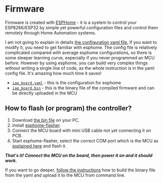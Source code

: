 # Firmware

Firmware is created with [ESPHome](https://esphome.io/index.html) -  it is a system to control your ESP8266/ESP32 by simple yet powerful configuration files and control them remotely through Home Automation systems.

I am not going to explain in details [the configuration yaml file.](iaq_board.yaml) If you want to modify it, you need to get familiar with esphome. The config file is relatively complicated compared with average esphome configurations, so there is some steeper learning curve, especially if you never programmed an MCU before. However by using esphome, you can build very complex things without writing a single line of code, as the whole instruction is in the yaml config file. It's amazing how much time it saves!

- [`iaq_board.yaml`](iaq_board.yaml) - this is the configuration for esphome
- [`iaq_board.bin`](iaq_board.bin) - this is the binary file of the compiled firmware and can be directly uploaded in the MCU

## How to flash (or program) the controller?
1. Download [the bin file](iaq_board.bin) on your PC.
2. Install [esphome-flasher](https://github.com/esphome/esphome-flasher).
3. Connect the MCU board with mini USB cable not yet connecting it on PCB.
4. Start esphome-flasher, select the correct COM port which is the MCU as [explained here](https://esphome.io/guides/faq.html#i-can-t-get-flashing-over-usb-to-work) and flash it.

***That's it! Connect the MCU on the board, then power it on and it should work.***

If you want to go deeper, [follow the instructions](https://esphome.io/guides/getting_started_command_line.html) how to build the binary file from the yaml and upload it to the MCU from command line.